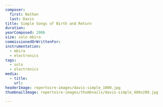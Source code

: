 ```yaml
---
composer:
  first: Nathan  
  last: Davis
title: Simple Songs of Birth and Return
duration:
yearComposed: 2006
size: solo mbira
commissionedOrWrittenFor:
instrumentation:
  - mbira
  - electronics
tags:
  - solo
  - electronics
media:
  - title:
    url:
headerImage: repertoire-images/davis-simple_1000.jpg
thumbnailImage: repertoire-images/thumbnails/davis-simple_400x200.jpg

---
```

